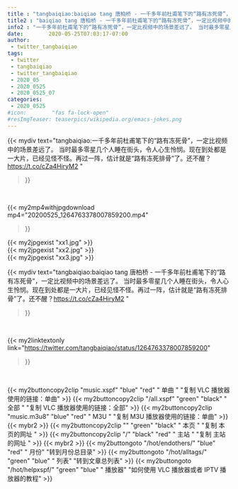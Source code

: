 ```yaml
---
title : "tangbaiqiao:baiqiao tang 唐柏桥 - 一千多年前杜甫笔下的“路有冻死骨”，一定比视频中的场景差远了。 当时最多零星几个人睡在街头，令人心生怜悯。现在到处都是一大片，已经见怪不怪。再过一阵，估计就是“路有冻死排骨”了。还不醒？https://t.co/cZa4HiryM2 "
title2 : "baiqiao tang 唐柏桥 - 一千多年前杜甫笔下的“路有冻死骨”，一定比视频中的场景差远了。 当时最多零星几个人睡在街头，令人心生怜悯。现在到处都是一大片，已经见怪不怪。再过一阵，估计就是“路有冻死排骨”了。还不醒？https://t.co/cZa4HiryM2 "
info2 : "一千多年前杜甫笔下的“路有冻死骨”，一定比视频中的场景差远了。 当时最多零星几个人睡在街头，令人心生怜悯。现在到处都是一大片，已经见怪不怪。再过一阵，估计就是“路有冻死排骨”了。还不醒？https://t.co/cZa4HiryM2 "
date:        2020-05-25T07:03:17-07:00
author:
 - twitter_tangbaiqiao
tags:
 - twitter
 - tangbaiqiao
 - twitter_tangbaiqiao
 - 2020_05
 - 2020_0525
 - 2020_0525_07
categories:
 - 2020_0525
#icon:        "fas fa-lock-open"
#resImgTeaser: teaserpics/wikipedia.org/emacs-jokes.png
---
```


{{< mydiv text="tangbaiqiao:一千多年前杜甫笔下的“路有冻死骨”，一定比视频中的场景差远了。 当时最多零星几个人睡在街头，令人心生怜悯。现在到处都是一大片，已经见怪不怪。再过一阵，估计就是“路有冻死排骨”了。还不醒？https://t.co/cZa4HiryM2 "
>}}
<br>


{{< my2mp4withjpgdownload mp4="20200525_1264763378007859200.mp4"
>}}

{{< my2jpgexist "xx1.jpg" >}}<br>
{{< my2jpgexist "xx2.jpg" >}}<br>
{{< my2jpgexist "xx3.jpg" >}}<br>



{{< mydiv text="tangbaiqiao:baiqiao tang 唐柏桥 - 一千多年前杜甫笔下的“路有冻死骨”，一定比视频中的场景差远了。 当时最多零星几个人睡在街头，令人心生怜悯。现在到处都是一大片，已经见怪不怪。再过一阵，估计就是“路有冻死排骨”了。还不醒？https://t.co/cZa4HiryM2 "
>}}
<br>

{{< my2linktextonly link="https://twitter.com/tangbaiqiao/status/1264763378007859200"
>}}


<br>

{{< my2buttoncopy2clip "music.xspf"        "blue"   "red"    " 单曲 "  "复制 VLC 播放器使用的链接：单曲" >}} {{< my2buttoncopy2clip "/all.xspf"         "green"  "black"  " 全部 "  "复制 VLC 播放器使用的链接：全部" >}} {{< my2buttoncopy2clip "music.m3u8"        "blue"   "red"    " M3U  "    "复制 M3U 播放器使用的链接：单曲" >}} {{< mybr2 >}} {{< my2buttoncopy2clip ""                  "green"  "black"  " 本页 "    "复制 本页的网址 " >}} {{< my2buttoncopy2clip "/"                 "black"  "red"    " 主站 "    "复制 主站的网址 " >}} {{< mybr2 >}} {{< my2buttongoto      "/hot/endothers/"   "blue"   "red"    " 月份"   "转到月份总目录" >}} {{< my2buttongoto      "/hot/alltags/"     "green"  "blue"   " 列表"   "转到文章总列表" >}} {{< my2buttongoto      "/hot/helpxspf/"    "green"  "blue"   " 播放器" "如何使用 VLC 播放器或者 IPTV 播放器的教程" >}} 

